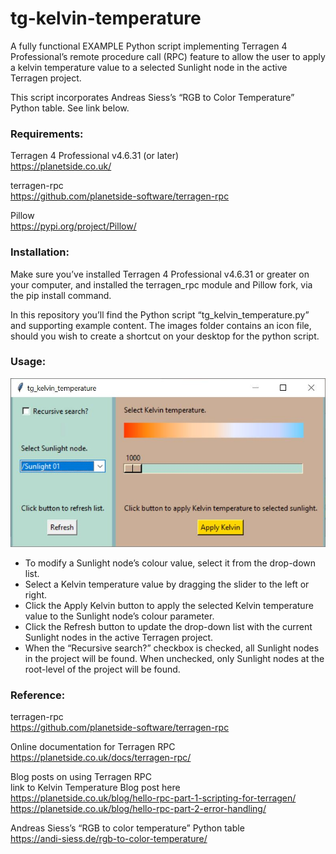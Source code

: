 # tg-kelvin-temperature
A fully functional EXAMPLE Python script implementing Terragen 4 Professional’s remote procedure call (RPC) feature to allow the user to apply a kelvin temperature value to a selected Sunlight node in the active Terragen project.

This script incorporates Andreas Siess’s “RGB to Color Temperature” Python table.  See link below.

### Requirements:

Terragen 4 Professional v4.6.31 (or later) <br>
https://planetside.co.uk/

terragen-rpc <br>
https://github.com/planetside-software/terragen-rpc

Pillow <br>
https://pypi.org/project/Pillow/


### Installation:
Make sure you’ve installed Terragen 4 Professional v4.6.31 or greater on your computer, and installed the terragen_rpc module and Pillow fork, via the pip install command.

In this repository you’ll find the Python script “tg_kelvin_temperature.py” and supporting example content. The images folder contains an icon file, should you wish to create a shortcut on your desktop for the python script.

### Usage:

![tg_kelvin_temperature GUI](images/tg_kelvin_temperature_GUI.JPG)

<ul>
<li>To modify a Sunlight node’s colour value, select it from the drop-down list.</li>
<li>Select a Kelvin temperature value by dragging the slider to the left or right. </li>
<li>Click the Apply Kelvin button to apply the selected Kelvin temperature value to the Sunlight node’s colour parameter.</li>
<li>Click the Refresh button to update the drop-down list with the current Sunlight nodes in the active Terragen project.</li>
<li>When the “Recursive search?” checkbox is checked, all Sunlight nodes in the project will be found.  When unchecked, only Sunlight nodes at the root-level of the project will be found.  </li>  
</ul>

### Reference:

terragen-rpc <br>
https://github.com/planetside-software/terragen-rpc

Online documentation for Terragen RPC<br>
https://planetside.co.uk/docs/terragen-rpc/

Blog posts on using Terragen RPC<br>
link to Kelvin Temperature Blog post here<br>
https://planetside.co.uk/blog/hello-rpc-part-1-scripting-for-terragen/ <br>
https://planetside.co.uk/blog/hello-rpc-part-2-error-handling/

Andreas Siess’s “RGB to color temperature” Python table <br>
https://andi-siess.de/rgb-to-color-temperature/
